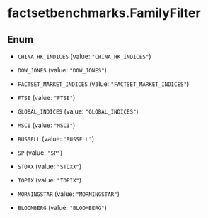 # factsetbenchmarks.FamilyFilter

## Enum


* `CHINA_HK_INDICES` (value: `"CHINA_HK_INDICES"`)

* `DOW_JONES` (value: `"DOW_JONES"`)

* `FACTSET_MARKET_INDICES` (value: `"FACTSET_MARKET_INDICES"`)

* `FTSE` (value: `"FTSE"`)

* `GLOBAL_INDICES` (value: `"GLOBAL_INDICES"`)

* `MSCI` (value: `"MSCI"`)

* `RUSSELL` (value: `"RUSSELL"`)

* `SP` (value: `"SP"`)

* `STOXX` (value: `"STOXX"`)

* `TOPIX` (value: `"TOPIX"`)

* `MORNINGSTAR` (value: `"MORNINGSTAR"`)

* `BLOOMBERG` (value: `"BLOOMBERG"`)


